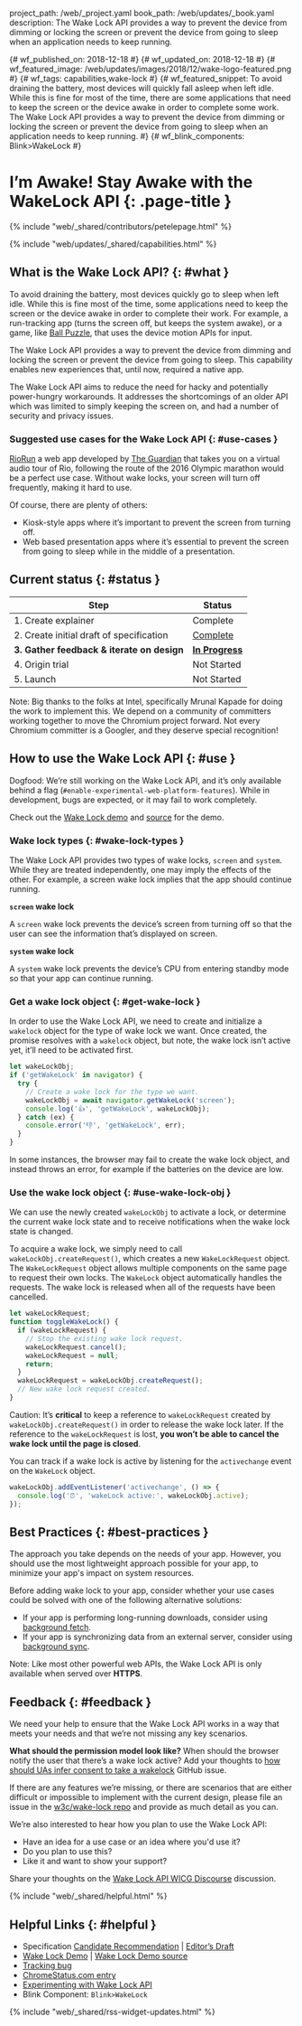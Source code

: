project_path: /web/_project.yaml
book_path: /web/updates/_book.yaml
description: The Wake Lock API provides a way to prevent the device from dimming or locking the screen or prevent the device from going to sleep when an application needs to keep running.

{# wf_published_on: 2018-12-18 #}
{# wf_updated_on: 2018-12-18 #}
{# wf_featured_image: /web/updates/images/2018/12/wake-logo-featured.png #}
{# wf_tags: capabilities,wake-lock #}
{# wf_featured_snippet: To avoid draining the battery, most devices will quickly fall asleep when left idle. While this is fine for most of the time, there are some applications that need to keep the screen or the device awake in order to complete some work. The Wake Lock API provides a way to prevent the device from dimming or locking the screen or prevent the device from going to sleep when an application needs to keep running.  #}
{# wf_blink_components: Blink>WakeLock #}

# I’m Awake! Stay Awake with the WakeLock API {: .page-title }

{% include "web/_shared/contributors/petelepage.html" %}

<div class="clearfix"></div>

{% include "web/updates/_shared/capabilities.html" %}

## What is the Wake Lock API? {: #what }

To avoid draining the battery, most devices quickly go to sleep when left
idle. While this is fine most of the time, some applications need to keep the
screen or the device awake in order to complete their work. For example, a
run-tracking app (turns the screen off, but keeps the system awake), or a game,
like [Ball Puzzle](https://ball-puzzle.appspot.com/), that uses the device
motion APIs for input.

The Wake Lock API provides a way to prevent the device from dimming and
locking the screen or prevent the device from going to sleep. This capability
enables new experiences that, until now, required a native app.

The Wake Lock API aims to reduce the need for hacky and potentially
power-hungry workarounds. It addresses the shortcomings of an older API
which was limited to simply keeping the screen on, and had a number of
security and privacy issues.

### Suggested use cases for the Wake Lock API {: #use-cases }

[RioRun](riorun.theguardian.com) a web app developed by
[The Guardian](https://www.theguardian.com/sport/2016/aug/06/rio-running-app-marathon-course-riorun)
that takes you on a virtual audio tour of Rio, following the route of the 2016
Olympic marathon would be a perfect use case. Without wake locks, your screen
will turn off frequently, making it hard to use.

Of course, there are plenty of others:

* Kiosk-style apps where it’s important to prevent the screen from turning off.
* Web based presentation apps where it’s essential to prevent the screen
  from going to sleep while in the middle of a presentation.


## Current status {: #status }

| Step                                       | Status                       |
| ------------------------------------------ | ---------------------------- |
| 1. Create explainer                        | Complete                     |
| 2. Create initial draft of specification   | [Complete][spec-ed]          |
| **3. Gather feedback & iterate on design** | [**In Progress**](#feedback) |
| 4. Origin trial                            | Not Started                  |
| 5. Launch                                  | Not Started                  |


Note: Big thanks to the folks at Intel, specifically Mrunal Kapade for doing
the work to implement this. We depend on a community of committers working
together to move the Chromium project forward. Not every Chromium committer
is a Googler, and they deserve special recognition!


## How to use the Wake Lock API {: #use }

Dogfood: We’re still working on the Wake Lock API, and it’s only available
behind a flag (`#enable-experimental-web-platform-features`). While in
development, bugs are expected, or it may fail to work completely.

Check out the [Wake Lock demo][demo] and [source][demo-source] for the demo.


### Wake lock types {: #wake-lock-types }

The Wake Lock API provides two types of wake locks, `screen` and `system`.
While they are treated independently, one may imply the effects of the other.
For example, a screen wake lock implies that the app should continue running.


<div class="attempt-left" id="wake-lock-screen">
  <b><code>screen</code> wake lock</b>
  <p>
    A <code>screen</code> wake lock prevents the device’s screen from turning
    off so that the user can see the information that’s displayed on screen.
  </p>
</div>
<div class="attempt-right" id="wake-lock-system">
  <b><code>system</code> wake lock</b>
  <p>
    A <code>system</code> wake lock prevents the device’s CPU from entering
    standby mode so that your app can continue running.
  </p>
</div>


### Get a wake lock object {: #get-wake-lock }

In order to use the Wake Lock API, we need to create and initialize a
`wakelock` object for the type of wake lock we want. Once created, the promise
resolves with a `wakelock` object, but note, the wake lock isn’t active yet,
it’ll need to be activated first.


```js
let wakeLockObj;
if ('getWakeLock' in navigator) {
  try {
    // Create a wake lock for the type we want.
    wakeLockObj = await navigator.getWakeLock('screen');
    console.log('👍', 'getWakeLock', wakeLockObj);
  } catch (ex) {
    console.error('👎', 'getWakeLock', err);
  }
}
```

In some instances, the browser may fail to create the wake lock object, and
instead throws an error, for example if the batteries on the device are low.


### Use the wake lock object {: #use-wake-lock-obj }

We can use the newly created `wakeLockObj` to activate a lock, or determine
the current wake lock state and to receive notifications when the wake lock
state is changed.

To acquire a wake lock, we simply need to call `wakeLockObj.createRequest()`,
which creates a new `WakeLockRequest` object. The `WakeLockRequest` object
allows multiple components on the same page to request their own locks. The
`WakeLock` object automatically handles the requests. The wake lock is
released when all of the requests have been cancelled.


```js
let wakeLockRequest;
function toggleWakeLock() {
  if (wakeLockRequest) {
    // Stop the existing wake lock request.
    wakeLockRequest.cancel();
    wakeLockRequest = null;
    return;
  }
  wakeLockRequest = wakeLockObj.createRequest();
  // New wake lock request created.
}
```

Caution: It’s **critical** to keep a reference to `wakeLockRequest`
created by  `wakeLockObj.createRequest()`  in order to release the wake lock
later. If the reference to the `wakeLockRequest` is lost, **you won’t be able to
cancel the wake lock until the page is closed**.

You can track if a wake lock is active by listening for the `activechange`
event on the `WakeLock` object.

```js
wakeLockObj.addEventListener('activechange', () => {
  console.log('⏰', 'wakeLock active:', wakeLockObj.active);
});
```


## Best Practices {: #best-practices }

The approach you take depends on the needs of your app. However, you should use
the most lightweight approach possible for your app, to minimize your app's
impact on system resources.

Before adding wake lock to your app, consider whether your use cases could
be solved with one of the following alternative solutions:

* If your app is performing long-running downloads, consider using
  [background fetch](/web/updates/2018/12/background-fetch).
* If your app is synchronizing data from an external server, consider using
  [background sync](/web/updates/2015/12/background-sync).

Note: Like most other powerful web APIs, the Wake Lock API is only available
when served over **HTTPS**.


## Feedback {: #feedback }

We need your help to ensure that the Wake Lock API works in a way that meets
your needs and that we’re not missing any key scenarios.

**What should the permission model look like?** When should the browser
notify the user that there’s a wake lock active? Add your thoughts to
[how should UAs infer consent to take a wakelock](https://github.com/w3c/wake-lock/issues/140)
GitHub issue.

If there are any features we’re missing, or there are scenarios that are either
difficult or impossible to implement with the current design, please file an
issue in the [w3c/wake-lock repo][issues] and provide as much detail as you can.

We’re also interested to hear how you plan to use the Wake Lock API:

* Have an idea for a use case or an idea where you'd use it?
* Do you plan to use this?
* Like it and want to show your support?

Share your thoughts on the [Wake Lock API WICG Discourse][wicg-discourse]
discussion.

{% include "web/_shared/helpful.html" %}

## Helpful Links {: #helpful }

* Specification [Candidate Recommendation][spec-cr] | [Editor’s Draft][spec-ed]
* [Wake Lock Demo][demo] | [Wake Lock Demo source][demo-source]
* [Tracking bug][cr-bug]
* [ChromeStatus.com entry][cr-status]
* [Experimenting with Wake Lock API](https://medium.com/dev-channel/experimenting-with-the-wake-lock-api-b6f42e0a089f)
* Blink Component: `Blink>WakeLock`


{% include "web/_shared/rss-widget-updates.html" %}

[spec-ed]: https://w3c.github.io/wake-lock/
[spec-cr]: https://www.w3.org/TR/wake-lock/
[demo]: https://wake-lock.glitch.me/
[demo-source]: https://glitch.com/edit/#!/wake-lock?path=wakelock.js
[cr-bug]: https://bugs.chromium.org/p/chromium/issues/detail?id=257511
[cr-status]: https://www.chromestatus.com/features/4636879949398016
[issues]: https://github.com/w3c/wake-lock/issues
[wicg-discourse]: https://discourse.wicg.io/t/wake-lock-api-suppressing-power-management-screensavers/769


